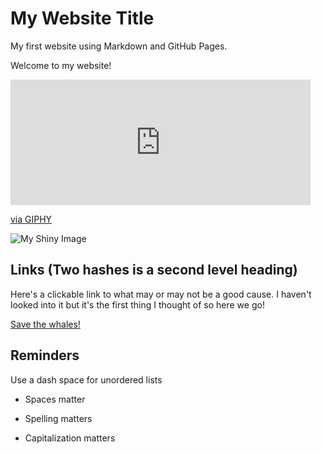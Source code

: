 # My Website Title 

My first website using Markdown and GitHub Pages.

Welcome to my website!

<iframe src="https://giphy.com/embed/8Iv5lqKwKsZ2g" width="480" height="201" frameBorder="0" class="giphy-embed" allowFullScreen></iframe><p><a href="https://giphy.com/gifs/dicaprio-draw-serial-8Iv5lqKwKsZ2g">via GIPHY</a></p>

![My Shiny Image](https://raw.githubusercontent.com/denisecase/pyshiny-penguins-dashboard-express/main/images/LocalAppRunning.JPG)

## Links (Two hashes is a second level heading)

Here's a clickable link to what may or may not be a good cause. I haven't looked into it but it's the first thing I thought of so here we go!

[Save the whales!](https://savethewhales.org/)

## Reminders

Use a dash space for unordered lists

- Spaces matter

- Spelling matters

- Capitalization matters
